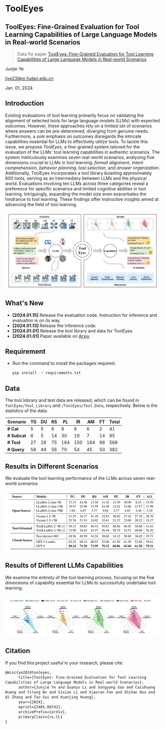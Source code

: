 # ToolEyes

## ToolEyes: Fine-Grained Evaluation for Tool Learning Capabilities of Large Language Models in Real-world Scenarios

> Data for paper [ToolEyes: Fine-Grained Evaluation for Tool Learning Capabilities of Large Language Models in Real-world Scenarios](https://arxiv.org/abs/2401.00741)

Junjie Ye

jjye23@m.fudan.edu.cn

Jan. 01, 2024

## Introduction

Existing evaluations of tool learning primarily focus on validating the alignment of selected tools for large language models (LLMs) with expected outcomes. However, these approaches rely on a limited set of scenarios where answers can be pre-determined, diverging from genuine needs. Furthermore, a *sole* emphasis on outcomes disregards the intricate capabilities essential for LLMs to effectively utilize tools.
To tackle this issue, we propose *ToolEyes*, a fine-grained system tailored for the evaluation of the LLMs' tool learning capabilities in authentic scenarios. The system meticulously examines seven real-world scenarios, analyzing five dimensions crucial to LLMs in tool learning: *format alignment*, *intent comprehension*, *behavior planning*, *tool selection*, and *answer organization*.
Additionally, ToolEyes incorporates a tool library boasting approximately 600 tools, serving as an intermediary between LLMs and the physical world. Evaluations involving ten LLMs across three categories reveal a preference for specific scenarios and limited cognitive abilities in tool learning.
Intriguingly, expanding the model size even exacerbates the hindrance to tool learning.
These findings offer instructive insights aimed at advancing the field of tool learning.

<div>
<center>
<img src=Figures/ToolEyes.png>
</div>

## What's New

- **[2024.01.15]** Release the evaluation code. Instruction for inference and evaluation is on its way.
- **[2024.01.13]** Release the inference code.
- **[2024.01.01]** Release the tool library and data for ToolEyes.
- **[2024.01.01]** Paper available on [Arxiv](https://arxiv.org/abs/2401.00741).

## Requirement

- Run the command to install the packages required.
  ```bash
  pip install -r requirements.txt
  ```

## Data

The tool lobrary and test data are released, which can be found in `ToolEyes/Tool_Library` and `/ToolEyes/Test_Data`, respectively. Below is the statistics of the data:

| **Scenario** | **TG** | **DU** | **RS** | **PL** | **IR** | **AM** | **FT** | **Total** |
| ------------------ | ------------ | ------------ | ------------ | ------------ | ------------ | ------------ | ------------ | --------------- |
| **# Cat**    | 5            | 5            | 6            | 8            | 9            | 6            | 2            | 41              |
| **# Subcat** | 6            | 5            | 14           | 30           | 19           | 7            | 14           | 95              |
| **# Tool**   | 27           | 26           | 75           | 164          | 150          | 164          | 96           | 568             |
| **# Query**  | 58           | 49           | 56           | 70           | 54           | 45           | 50           | 382             |

## Results in Different Scenarios

We evaluate the tool learning performance of the LLMs across seven real-world scenarios.

<div>
<center>
<img src=Figures/result-scenario.png>
</div>

## Results of Different LLMs Capabilities

We examine the entirety of the tool learning process, focusing on the five dimensions of capability essential for LLMs to successfully undertake tool learning.

<div>
<center>
<img src=Figures/result-capability.png>
</div>

## Citation

If you find this project useful in your research, please cite:

```
@misc{ye2024tooleyes,
      title={ToolEyes: Fine-Grained Evaluation for Tool Learning Capabilities of Large Language Models in Real-world Scenarios}, 
      author={Junjie Ye and Guanyu Li and Songyang Gao and Caishuang Huang and Yilong Wu and Sixian Li and Xiaoran Fan and Shihan Dou and Qi Zhang and Tao Gui and Xuanjing Huang},
      year={2024},
      eprint={2401.00741},
      archivePrefix={arXiv},
      primaryClass={cs.CL}
}
```
